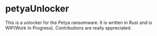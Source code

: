 # petyaUnlocker

This is a unlocker for the Petya ransomware. It is written in Rust and is WIP(Work In Progress). Contributions are really appreciated.
